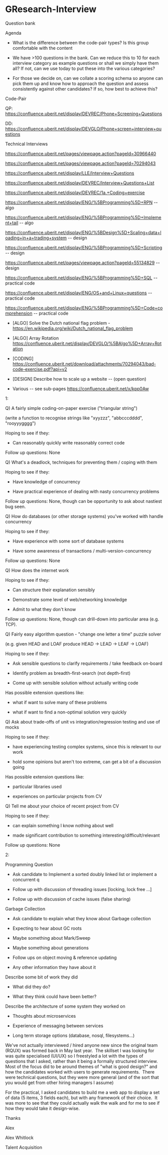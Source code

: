 # GResearch-Interview
Question bank

Agenda

-  What is the difference between the code-pair types? Is this group comfortable with the content

-  We have >100 questions in the bank. Can we reduce this to 10 for each interview category as example questions or shall we simply have them all? If not, can we use today to put these into the various categories?

-  For those we decide on, can we collate a scoring schema so anyone can pick them up and know how to approach the question and assess consistently against other candidates? If so, how best to achieve this?

Code-Pair

QP: https://confluence.uberit.net/display/DEVREC/Phone+Screening+Questions

DD: https://confluence.uberit.net/display/DEVGLO/Phone+screen+interview+questions

Technical Interviews

https://confluence.uberit.net/pages/viewpage.action?pageId=30966440

https://confluence.uberit.net/pages/viewpage.action?pageId=70294043

https://confluence.uberit.net/display/LLE/Interview+Questions

https://confluence.uberit.net/display/DEVREC/Interview+Questions+List

https://confluence.uberit.net/display/DEVREC/1a.+Coding+exercise

https://confluence.uberit.net/display/ENG/%5BProgramming%5D+RPN -- algo

https://confluence.uberit.net/display/ENG/%5BProgramming%5D+Implement+tail -- algo

https://confluence.uberit.net/display/ENG/%5BDesign%5D+Scaling+data+loading+in+a+trading+system -- design 

https://confluence.uberit.net/display/ENG/%5BProgramming%5D+Scripting -- design

https://confluence.uberit.net/pages/viewpage.action?pageId=55134829 -- design 

https://confluence.uberit.net/display/ENG/%5BProgramming%5D+SQL -- practical code

https://confluence.uberit.net/display/ENG/OS+and+Linux+questions -- practical code

https://confluence.uberit.net/display/ENG/%5BProgramming%5D+Code+comprehension -- practical code

- [ALGO] Solve the Dutch national flag problem - https://en.wikipedia.org/wiki/Dutch_national_flag_problem

- [ALGO] Array Rotation https://confluence.uberit.net/display/DEVGLO/%5BAlgo%5D+Array+Rotation

- [CODING] https://confluence.uberit.net/download/attachments/70294043/bad-code-exercise.pdf?api=v2

- [DESIGN] Describe how to scale up a website -- (open question)

- Various -- see sub-pages https://confluence.uberit.net/x/kpp0Aw

1:

Q) A fairly simple coding-on-paper exercise ("triangular string")

(write a function to recognise strings like "xyyzzz", "abbcccdddd", "rooyyygggg")

Hoping to see if they:

- Can reasonably quickly write reasonably correct code

Follow up questions: None

Q) What's a deadlock, techniques for preventing them / coping with them

Hoping to see if they:

- Have knowledge of concurrency

- Have practical experience of dealing with nasty concurrency problems

Follow up questions: None, though can be opportunity to ask about nastiest bug seen.

Q) How do databases (or other storage systems) you've worked with handle concurrency

Hoping to see if they:

- Have experience with some sort of database systems

- Have some awareness of transactions / multi-version-concurrency

Follow up questions: None

Q) How does the internet work

Hoping to see if they:

- Can structure their explanation sensibly

- Demonstrate some level of web/networking knowledge

- Admit to what they don't know

Follow up questions: None, though can drill-down into particular area (e.g. TCP).

Q) Fairly easy algorithm question - "change one letter a time" puzzle solver

(e.g. given HEAD and LOAF produce HEAD -> LEAD -> LEAF -> LOAF)

Hoping to see if they:

- Ask sensible questions to clarify requirements / take feedback on-board

- Identify problem as breadth-first-search (not depth-first)

- Come up with sensible solution without actually writing code

Has possible extension questions like:

- what if want to solve many of these problems

- what if want to find a non-optimal solution very quickly

Q) Ask about trade-offs of unit vs integration/regression testing and use of mocks

Hoping to see if they:

- have experiencing testing complex systems, since this is relevant to our work

- hold some opinions but aren't too extreme, can get a bit of a discussion going

Has possible extension questions like:

- particular libraries used

- experiences on particular projects from CV

Q) Tell me about your choice of recent project from CV

Hoping to see if they:

- can explain something I know nothing about well

- made significant contribution to something interesting/difficult/relevant

Follow up questions: None

2:

Programming Question

-  Ask candidate to Implement a sorted doubly linked list or implement a concurrent q

-  Follow up with discussion of threading issues [locking, lock free ...]

-  Follow up with discussion of cache issues (false sharing)

Garbage Collection

-  Ask candidate to explain what they know about Garbage collection

-  Expecting to hear about GC roots

-  Maybe something about Mark/Sweep

-  Maybe something about generations

-  Follow ups on object moving & reference updating

-  Any other information they have about it

Describe some bit of work they did

-  What did they do?

-  What they think could have been better?

Describe the architecture of some system they worked on

-  Thoughts about microservices

-  Experience of messaging between services

-  Long term storage options (database, nosql, filesystems...)

We've not actually interviewed / hired anyone new since the original team (RQUX) was formed back in May last year.  The skillset I was looking for was quite specialised (UI/UX) so I freestyled a lot with the types of questions that I asked, rather than it being a formally structured interview.  Most of the focus did to be around themes of "what is good design?" and how the candidates worked with users to generate requirements.  There were technical questions, but they were more general (and of the sort that you would get from other hiring managers I assume)

For the practical, I asked candidates to build me a web app to display a set of data (5 items, 3 fields each), but with any framework of their choice.  It was more to see that they could actually walk the walk and for me to see if how they would take it design-wise.

Thanks

Alex

Alex Whitlock

Talent Acquisition
